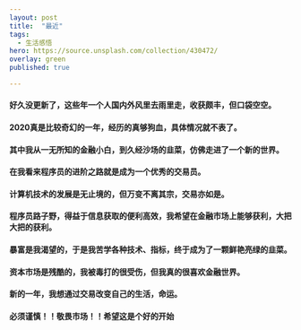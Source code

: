 ```yaml
---
layout: post
title:  "最近"
tags:
  - 生活感悟
hero: https://source.unsplash.com/collection/430472/
overlay: green
published: true

---
```

#### 好久没更新了，这些年一个人国内外风里去雨里走，收获颇丰，但口袋空空。  

####  2020真是比较奇幻的一年，经历的真够狗血，具体情况就不表了。
#### 其中我从一无所知的金融小白，到久经沙场的韭菜，仿佛走进了一个新的世界。
#### 在我看来程序员的进阶之路就是成为一个优秀的交易员。
#### 计算机技术的发展是无止境的，但万变不离其宗，交易亦如是。
#### 程序员路子野，得益于信息获取的便利高效，我希望在金融市场上能够获利，大把大把的获利。
#### 暴富是我渴望的，于是我苦学各种技术、指标，终于成为了一颗鲜艳亮绿的韭菜。
#### 资本市场是残酷的，我被毒打的很受伤，但我真的很喜欢金融世界。
#### 新的一年，我想通过交易改变自己的生活，命运。
#### 必须谨慎！！敬畏市场！！希望这是个好的开始
